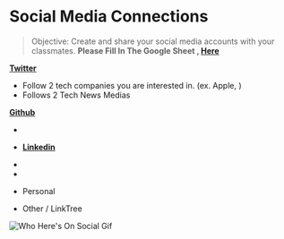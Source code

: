 # Social Media Connections

> Objective:
> Create and share your social media accounts with your classmates. **Please Fill In The Google Sheet , [Here](https://docs.google.com/spreadsheets/d/1jAWb3GWamJiBR73f1NoaJKFWxoDd1Oj9QWE6_jl2sxo/edit?usp=sharing)**

**[Twitter](https://twitter.com/home)**

- Follow 2 tech companies you are interested in. (ex. Apple, )
- Follows 2 Tech News Medias

**[Github](https://github.com/)**

-
- **[Linkedin](https://www.linkedin.com/feed/)**

-
-

- Personal
- Other / LinkTree

![Who Here's On Social Gif](https://media.giphy.com/media/l2SpRK14D6cvy6Uxi/giphy.gif)
